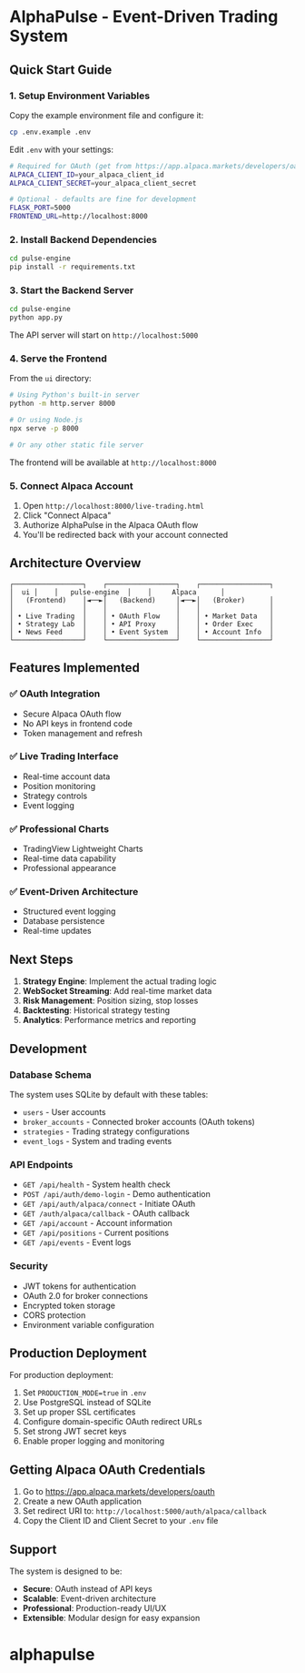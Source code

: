 # AlphaPulse - Event-Driven Trading System

## Quick Start Guide

### 1. Setup Environment Variables

Copy the example environment file and configure it:

```bash
cp .env.example .env
```

Edit `.env` with your settings:

```bash
# Required for OAuth (get from https://app.alpaca.markets/developers/oauth)
ALPACA_CLIENT_ID=your_alpaca_client_id
ALPACA_CLIENT_SECRET=your_alpaca_client_secret

# Optional - defaults are fine for development
FLASK_PORT=5000
FRONTEND_URL=http://localhost:8000
```

### 2. Install Backend Dependencies

```bash
cd pulse-engine
pip install -r requirements.txt
```

### 3. Start the Backend Server

```bash
cd pulse-engine
python app.py
```

The API server will start on `http://localhost:5000`

### 4. Serve the Frontend

From the `ui` directory:

```bash
# Using Python's built-in server
python -m http.server 8000

# Or using Node.js
npx serve -p 8000

# Or any other static file server
```

The frontend will be available at `http://localhost:8000`

### 5. Connect Alpaca Account

1. Open `http://localhost:8000/live-trading.html`
2. Click "Connect Alpaca" 
3. Authorize AlphaPulse in the Alpaca OAuth flow
4. You'll be redirected back with your account connected

## Architecture Overview

```
┌─────────────────┐    ┌─────────────────┐    ┌─────────────────┐
│  ui │    │   pulse-engine  │    │     Alpaca      │
│   (Frontend)    │◄──►│   (Backend)     │◄──►│   (Broker)      │
│                 │    │                 │    │                 │
│ • Live Trading  │    │ • OAuth Flow    │    │ • Market Data   │
│ • Strategy Lab  │    │ • API Proxy     │    │ • Order Exec    │
│ • News Feed     │    │ • Event System  │    │ • Account Info  │
└─────────────────┘    └─────────────────┘    └─────────────────┘
```

## Features Implemented

### ✅ OAuth Integration
- Secure Alpaca OAuth flow
- No API keys in frontend code
- Token management and refresh

### ✅ Live Trading Interface
- Real-time account data
- Position monitoring
- Strategy controls
- Event logging

### ✅ Professional Charts
- TradingView Lightweight Charts
- Real-time data capability
- Professional appearance

### ✅ Event-Driven Architecture
- Structured event logging
- Database persistence
- Real-time updates

## Next Steps

1. **Strategy Engine**: Implement the actual trading logic
2. **WebSocket Streaming**: Add real-time market data
3. **Risk Management**: Position sizing, stop losses
4. **Backtesting**: Historical strategy testing
5. **Analytics**: Performance metrics and reporting

## Development

### Database Schema

The system uses SQLite by default with these tables:
- `users` - User accounts
- `broker_accounts` - Connected broker accounts (OAuth tokens)
- `strategies` - Trading strategy configurations
- `event_logs` - System and trading events

### API Endpoints

- `GET /api/health` - System health check
- `POST /api/auth/demo-login` - Demo authentication
- `GET /api/auth/alpaca/connect` - Initiate OAuth
- `GET /auth/alpaca/callback` - OAuth callback
- `GET /api/account` - Account information
- `GET /api/positions` - Current positions
- `GET /api/events` - Event logs

### Security

- JWT tokens for authentication
- OAuth 2.0 for broker connections
- Encrypted token storage
- CORS protection
- Environment variable configuration

## Production Deployment

For production deployment:

1. Set `PRODUCTION_MODE=true` in `.env`
2. Use PostgreSQL instead of SQLite
3. Set up proper SSL certificates
4. Configure domain-specific OAuth redirect URLs
5. Set strong JWT secret keys
6. Enable proper logging and monitoring

## Getting Alpaca OAuth Credentials

1. Go to https://app.alpaca.markets/developers/oauth
2. Create a new OAuth application
3. Set redirect URI to: `http://localhost:5000/auth/alpaca/callback`
4. Copy the Client ID and Client Secret to your `.env` file

## Support

The system is designed to be:
- **Secure**: OAuth instead of API keys
- **Scalable**: Event-driven architecture
- **Professional**: Production-ready UI/UX
- **Extensible**: Modular design for easy expansion
# alphapulse
